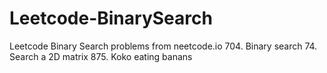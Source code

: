 # Leetcode-BinarySearch

Leetcode Binary Search problems from neetcode.io
704. Binary search
74. Search a 2D matrix
875. Koko eating banans